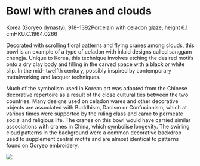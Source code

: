 # Bowl with cranes and clouds  

Korea (Goryeo dynasty), 918–1392Porcelain with celadon glaze, height 6.1 cmHKU.C.1964.0266  

Decorated with scrolling floral patterns and flying cranes among clouds, this bowl is an example of a type of celadon with inlaid designs called sanggam chengja. Unique to Korea, this technique involves etching the desired motifs onto a dry clay body and filling in the carved space with a black or white slip. In the mid- twelfth century, possibly inspired by contemporary metalworking and lacquer techniques.  

Much of the symbolism used in Korean art was adapted from the Chinese decorative repertoire as a result of the close cultural ties between the two countries. Many designs used on celadon wares and other decorative objects are associated with Buddhism, Daoism or Confucianism, which at various times were supported by the ruling class and came to permeate social and religious life. The cranes on this bowl would have carried similar associations with cranes in China, which symbolise longevity. The swirling cloud patterns in the background were a common decorative backdrop used to supplement central motifs and are almost identical to patterns found on Goryeo embroidery.

![](https://cdn-mineru.openxlab.org.cn/result/2025-07-27/26ec8c02-599c-4b79-9876-e092d6287e02/bd1a31c5f8b22fbf9075da52711e07b0c73f2d63e2de96507582e6b23c6a7d5a.jpg)